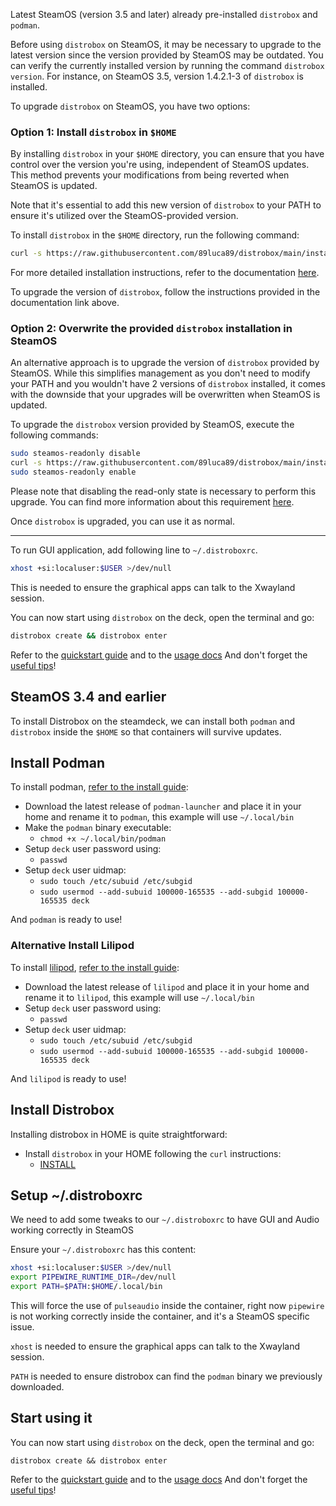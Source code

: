 Latest SteamOS (version 3.5 and later) already pre-installed `distrobox` and `podman`.

Before using `distrobox` on SteamOS, it may be necessary to upgrade to the latest version since the version provided by
SteamOS may be outdated. You can verify the currently installed version by running the command `distrobox version`. For
instance, on SteamOS 3.5, version 1.4.2.1-3 of `distrobox` is installed.

To upgrade `distrobox` on SteamOS, you have two options:

### Option 1: Install `distrobox` in `$HOME`

By installing `distrobox` in your `$HOME` directory, you can ensure that you have control over the version you're using,
independent of SteamOS updates. This method prevents your modifications from being reverted when SteamOS is updated.

Note that it's essential to add this new version of `distrobox` to your PATH to ensure it's utilized over the
SteamOS-provided version.

To install `distrobox` in the `$HOME` directory, run the following command:

```sh
curl -s https://raw.githubusercontent.com/89luca89/distrobox/main/install | sh -s -- --prefix $HOME
```

For more detailed installation instructions, refer to the documentation
[here](https://github.com/89luca89/distrobox/blob/main/docs/README.md#alternative-methods).

To upgrade the version of `distrobox`, follow the instructions provided in the documentation link above.

### Option 2: Overwrite the provided `distrobox` installation in SteamOS

An alternative approach is to upgrade the version of `distrobox` provided by SteamOS. While this simplifies management
as you don't need to modify your PATH and you wouldn't have 2 versions of `distrobox` installed, it comes with the
downside that your upgrades will be overwritten when SteamOS is updated.

To upgrade the `distrobox` version provided by SteamOS, execute the following commands:

```sh
sudo steamos-readonly disable
curl -s https://raw.githubusercontent.com/89luca89/distrobox/main/install | sudo sh -s -- --prefix /usr
sudo steamos-readonly enable
```

Please note that disabling the read-only state is necessary to perform this upgrade. You can find more information about
this requirement [here](https://help.steampowered.com/en/faqs/view/671A-4453-E8D2-323C).

Once `distrobox` is upgraded, you can use it as normal.

---

To run GUI application, add following line to `~/.distroboxrc`.

```sh
xhost +si:localuser:$USER >/dev/null
```

This is needed to ensure the graphical apps can talk to the Xwayland session.

You can now start using `distrobox` on the deck, open the terminal and go:

```sh
distrobox create && distrobox enter
```

Refer to the [quickstart guide](../README.md#quick-start) and to the [usage docs](../usage/usage.md)
And don't forget the [useful tips](../useful_tips.md)!

## SteamOS 3.4 and earlier

To install Distrobox on the steamdeck, we can install both `podman` and `distrobox`
inside the `$HOME` so that containers will survive updates.

## Install Podman

To install podman, [refer to the install guide](install_podman_static.md#):

- Download the latest release of `podman-launcher` and place it in your home and rename it to `podman`,
  this example will use `~/.local/bin`
- Make the `podman` binary executable:
  - `chmod +x ~/.local/bin/podman`
- Setup `deck` user password using:
  - `passwd`
- Setup `deck` user uidmap:
  - `sudo touch /etc/subuid /etc/subgid`
  - `sudo usermod --add-subuid 100000-165535 --add-subgid 100000-165535 deck`

And `podman` is ready to use!

### Alternative Install Lilipod

To install [lilipod](https://github.com/89luca89/lilipod), [refer to the install guide](install_lilipod_static.md#):

- Download the latest release of `lilipod` and place it in your home and rename it to `lilipod`,
  this example will use `~/.local/bin`
- Setup `deck` user password using:
  - `passwd`
- Setup `deck` user uidmap:
  - `sudo touch /etc/subuid /etc/subgid`
  - `sudo usermod --add-subuid 100000-165535 --add-subgid 100000-165535 deck`

And `lilipod` is ready to use!

## Install Distrobox

Installing distrobox in HOME is quite straightforward:

- Install `distrobox` in your HOME following the `curl` instructions:
  - [INSTALL](../README.md#curl-or-wget)

## Setup ~/.distroboxrc

We need to add some tweaks to our `~/.distroboxrc` to have GUI and Audio working
correctly in SteamOS

Ensure your `~/.distroboxrc` has this content:

```sh
xhost +si:localuser:$USER >/dev/null
export PIPEWIRE_RUNTIME_DIR=/dev/null
export PATH=$PATH:$HOME/.local/bin
```

This will force the use of `pulseaudio` inside the container, right now `pipewire`
is not working correctly inside the container, and it's a SteamOS specific issue.

`xhost` is needed to ensure the graphical apps can talk to the Xwayland session.

`PATH` is needed to ensure distrobox can find the `podman` binary we previously
downloaded.

## Start using it

You can now start using `distrobox` on the deck, open the terminal and go:

`distrobox create && distrobox enter`

Refer to the [quickstart guide](../README.md#quick-start) and to the [usage docs](../usage/usage.md)
And don't forget the [useful tips](../useful_tips.md)!

